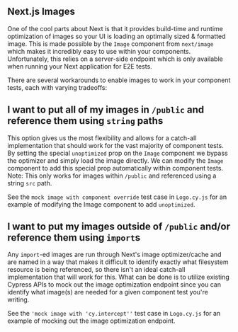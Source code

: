 ## Next.js Images

One of the cool parts about Next is that it provides build-time and runtime optimization of images so your UI is loading an optimally sized & formatted image. This is made possible by the `Image` component from `next/image` which makes it incredibly easy to use within your components. Unfortunately, this relies on a server-side endpoint which is only available when running your Next application for E2E tests.

There are several workarounds to enable images to work in your component tests, each with varying tradeoffs:

## I want to put all of my images in `/public` and reference them using `string` paths

This option gives us the most flexibility and allows for a catch-all implementation that should work for the vast majority of component tests. By setting the special `unoptimized` prop on the `Image` component we bypass the optimizer and simply load the image directly. We can modify the `Image` component to add this special prop automatically within component tests. Note: This only works for images within `/public` and referenced using a string `src` path.

See the `mock image with component override` test case in `Logo.cy.js` for an example of modifying the Image component to add `unoptimized`.

## I want to put my images outside of `/public` and/or reference them using `import`s

Any `import`-ed images are run through Next's image optimizer/cache and are named in a way that makes it difficult to identify exactly what filesystem resource is being referenced, so there isn't an ideal catch-all implementation that will work for this. What can be done is to utilize existing Cypress APIs to mock out the image optimization endpoint since you can identify what image(s) are needed for a given component test you're writing.

See the `'mock image with 'cy.intercept''` test case in `Logo.cy.js` for an example of mocking out the image optimization endpoint.